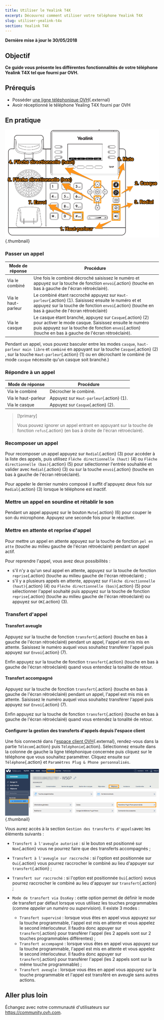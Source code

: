 ```yaml
---
title: Utiliser le Yealink T4X
excerpt: Découvrez comment utiliser votre téléphone Yealink T4X
slug: utiliser-yealink-t4x
section: Yealink T4X
---
```


**Dernière mise à jour le 30/05/2018**

## Objectif

**Ce guide vous présente les différentes fonctionnalités de votre téléphone Yealink T4X tel que fourni par OVH.**

## Prérequis

- Posséder [une ligne téléphonique OVH](https://www.ovhtelecom.fr/telephonie/){.external}
- Avoir réceptionné le téléphone Yealing T4X fourni par OVH


## En pratique

![Visuel du Yealink T4X](images/t41p.png){.thumbnail}


### Passer un appel

|Mode de réponse|Procédure|
|---|---|
|Via le combiné|Une fois le combiné décroché saisissez le numéro et appuyez sur la touche de fonction `envoi`{.action} (touche en bas à gauche de l'écran rétroéclairé).|
|Via le haut-parleur|Le combiné étant raccroché appuyez sur `Haut-parleur`{.action} (1). Saisissez ensuite le numéro et et appuyez sur la touche de fonction `envoi`{.action} (touche en bas à gauche de l'écran rétroéclairé)|
|Via le casque|Le casque étant branché, appuyez sur `Casque`{.action} (2) pour activer le mode casque. Saisissez ensuite le numéro puis appuyez sur la touche de fonction `envoi`{.action} (touche en bas à gauche de l'écran rétroéclairé).|

Pendant un appel, vous pouvez basculer entre les modes `casque`, `haut-parleur main libre` et `combiné` en appuyant sur la touche `Casque`{.action} (2) , sur la touche `Haut-parleur`{.action} (1) ou en décrochant le combiné (le mode `casque` nécessite qu'un casque soit branché.)


### Répondre à un appel

|Mode de réponse|Procédure|
|---|---|
|Via le combiné|Décrocher le combiné.|
|Via le haut-parleur|Appuyez sur `Haut-parleur`{.action} (1).|
|Via le casque|Appuyez sur `Casque`{.action} (2).|

> [!primary]
>
> Vous pouvez ignorer un appel entrant en appuyant sur la touche de fonction `refus`{.action} (en bas à droite de l'écran rétroéclairé).
>

### Recomposer un appel

Pour recomposer un appel appuyez sur `Redial`{.action} (3) pour accéder à la liste des appels, puis utilisez `Fléche directionnelle (haut)` (4) ou `Fléche directionnelle (bas)`{.action} (5) pour sélectionner l'entrée souhaitée et valider avec `Redial`{.action} (3) ou sur la touche `envoi`{.action} (touche en bas à gauche de l'écran rétroéclairé).

Pour appeler le dernier numéro composé il suffit d'appuyez deux fois sur `Redial`{.action} (3) lorsque le téléphone est inactif.


### Mettre un appel en sourdine et rétablir le son

Pendant un appel appuyez sur le bouton `Mute`{.action} (6) pour couper le son du microphone. Appuyez une seconde fois pour le réactiver.


### Mettre en attente et reprise d'appel

Pour mettre un appel en attente appuyez sur la touche de fonction `pel en atte` (touche au milieu gauche de l'écran rétroéclairé) pendant un appel actif.

Pour reprendre l'appel, vous avez deux possibilités :

- s'il n'y a qu'un seul appel en attente, appuyez sur la touche de fonction `reprise`{.action} (touche au milieu gauche de l'écran rétroéclairé) ;
- s'il y a plusieurs appels en attente, appuyez sur `Fléche directionnelle (haut)`{.action} (4) ou `Fléche directionnelle (bas)`{.action} (5) pour sélectionner l'appel souhaité puis appuyez sur la touche de fonction `reprise`{.action} (touche au milieu gauche de l'écran rétroéclairé) ou appuyez sur `OK`{.action} (3).


### Transfert d'appel

#### Transfert aveugle

Appuyez sur la touche de fonction `transfert`{.action} (touche en bas à gauche de l'écran rétroéclairé) pendant un appel, l'appel est mis mis en attente. Saisissez le numéro auquel vous souhaitez transférer l'appel puis appuyez sur `Envoi`{.action} (7).

Enfin appuyez sur la touche de fonction `transfert`{.action} (touche en bas à gauche de l'écran rétroéclairé) quand vous entendez la tonalité de retour.


#### Transfert accompagné

Appuyez sur la touche de fonction `transfert`{.action} (touche en bas à gauche de l'écran rétroéclairé) pendant un appel, l'appel est mis mis en attente. Saisissez le numéro auquel vous souhaitez transférer l'appel puis appuyez sur `Envoi`{.action} (7).

Enfin appuyez sur la touche de fonction `transfert`{.action} (touche en bas à gauche de l'écran rétroéclairé) quand vous entendez la tonalité de retour.


#### Configurer la gestion des transferts d'appels depuis l'espace client

Une fois connecté dans l'[espace client OVH](https://www.ovh.com/auth/?action=gotomanager){.external}, rendez-vous dans la partie `Télécom`{.action} puis `Téléphonie`{.action}. Sélectionnez ensuite dans la colonne de gauche la ligne téléphonique concernée puis cliquez sur le téléphone que vous souhaitez paramétrer. Cliquez ensuite sur `Téléphone`{.action} et `Paramètres Plug & Phone personnalisés`.

![Espace client Telecom](images/control_panel_telecom.png){.thumbnail}

Vous aurez accès à la section `Gestion des transferts d'appels`avec les éléments suivants :

- `Transfert à l'aveugle autorisé` : si le bouton est positionné sur `Non`{.action} vous ne pourrez faire que des transferts accompagnés ;
- `Transfert à l'aveugle sur raccroché` : si l'option est positionnée sur `Oui`{.action} vous pourrez raccrocher le combiné au lieu d'appuyer sur `transfert`{.action} ;
- `Transfert sur raccroché` : si l'option est positionnée `Oui`{.action} svous pourrez raccrocher le combiné au lieu d'appuyer sur `transfert`{.action} ;
- `Mode de transfert via DssKey` : cette option permet de définir le mode de transfert par défaut lorsque vous utilisez les touches programmables (comme *appeler un numéro* ou *supervision*). Il existe 3 modes :
 
    - `Transfert supervisé` : lorsque vous êtes en appel vous appuyez sur la touche programmable, l'appel est mis en attente et vous appelez le second interlocuteur. Il faudra donc appuyer sur `transfert`{.action} pour transférer l'appel (les 2 appels sont sur 2 touches programmables différentes) ;
    - `Transfert accompagné` : lorsque vous êtes en appel vous appuyez sur la touche programmable, l'appel est mis en attente et vous appelez le second interlocuteur. Il faudra donc appuyer sur `transfert`{.action}  pour transférer l'appel (les 2 appels sont sur la même touche programmable) ;
    - `Transfert aveugle` : lorsque vous êtes en appel vous appuyez sur la touche programmable et l'appel est transféré en aveugle sans autres actions.


## Aller plus loin

Échangez avec notre communauté d'utilisateurs sur <https://community.ovh.com>.